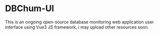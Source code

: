 # DBChum-UI
This is an ongoing open-source database monitoring web application user interface using Vue3 JS framework, i may upload other resources soon.
